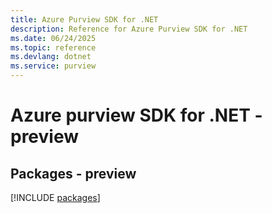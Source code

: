```yaml
---
title: Azure Purview SDK for .NET
description: Reference for Azure Purview SDK for .NET
ms.date: 06/24/2025
ms.topic: reference
ms.devlang: dotnet
ms.service: purview
---
```

# Azure purview SDK for .NET - preview
## Packages - preview
[!INCLUDE [packages](purview-index.md)]